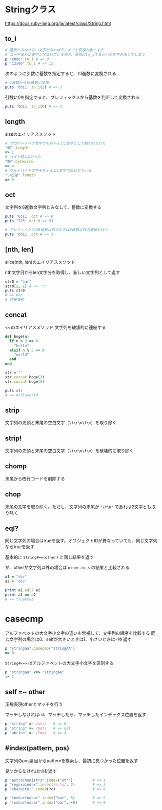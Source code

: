 # Stringクラス

https://docs.ruby-lang.org/ja/latest/class/String.html

## to_i

```ruby
# 整数とみなせない文字があればそこまでを変換対象とする
# コード体系に英字が含まれている場合、安易にto_iするとバグを生み出してしまう
p "z000".to_i # => 0
p "12x00".to_i # => 12
```

次のように引数に基数を指定すると、10進数に変換される

```ruby
# 2進数から10進数に変換
puts '0b11'.to_i(2) # => 3
```

引数に0を指定すると、プレフィックスから基数を判断して変換される

```ruby
puts '0b11'.to_i(0) # => 3
```

## length

sizeのエイリアスメソッド

```ruby
# サロゲートペア文字でもちゃんと1文字として扱われていた
"𩸽".length
=> 1
# バイト数は4だった
"𩸽".bytesize
=> 4
# マルチバイト文字もちゃんと1文字で扱われている
"いろは".length
=> 3
```

## oct

文字列を8進数文字列とみなして、整数に変換する

```ruby
puts '0o11'.oct # => 9
puts '123'.oct # => 83

# プレフィックスが8進数以外のときは8進数以外の変換も行う
puts '0b11'.oct # => 3
```

## [nth, len]
slice(nth, len)のエイリアスメソッド

nth文字目からlen文字分を取得し、新しい文字列として返す

```ruby
str0 = "bar"
str0[2, 1] # => 'r'
puts str0
# => bar
# 非破壊的
```

## concat
<<のエイリアスメソッド
文字列を破壊的に連結する

```ruby
def hoge(n)
  if n % 3 == 0
    "hello"
  elsif n % 5 == 0
    "world"
  end
end

str = ''
str.concat hoge(3)
str.concat hoge(5)

puts str
# => helloworld
```

## strip

文字列の先頭と末尾の空白文字（`\t\r\n\f\v`）を取り除く

## strip!

文字列の先頭と末尾の空白文字（`\t\r\n\f\v`）を破壊的に取り除く

## chomp
末尾から改行コードを削除する

## chop
末尾の文字を取り除く。ただし、文字列の末尾が `"\r\n"` であれば2文字とも取り除く

## eql?
同じ文字列の場合はtrueを返す。オブジェクトIDが異なっていても、同じ文字列ならtrueを返す

基本的に `String#==(other)` と同じ結果を返す

が、otherが文字列以外の場合は `other.to_s` の結果と比較される

```ruby
a1 = "abc"
a2 = 'abc'

print a1.eql? a2
print a1 == a2
# => truetrue
```

# casecmp

アルファベットの大文字小文字の違いを無視して、文字列の順序を比較する
同じ文字列の場合は0、selfが大きいときは1、小さいときは-1を返す

```ruby
p "stringaa".casecmp("stringAA")
=> 0
```

`String#<=>` はアルファベットの大文字小文字を区別する

```ruby
p "stringaa" <=> "stringAA"
=> 1                      
```

## self =~ other
正規表現otherとマッチを行う

マッチしなければnil、マッチしたら、マッチしたインデックス位置を返す

```ruby
p "string" =~ /str/   # => 0
p "string" =~ /not/   # => nil
p "abcfoo" =~ /foo/   # => 3
```

## #index(pattern, pos)
文字列のpos番目からpatternを検索し、最初に見つかった位置を返す

見つからなければnilを返す

```ruby
p "astrochemistry".index("str")         # => 1
p "regexpindex".index(/e.*x/, 2)        # => 3
p "character".index(?c)                 # => 0

p "foobarfoobar".index("bar", 6)        # => 9
p "foobarfoobar".index("bar", -6)       # => 9
```


